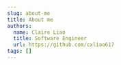 ```yaml
---
slug: about-me
title: About me
authors:
  name: Claire Liao
  title: Software Engineer
  url: https://github.com/cxliao617
tags: []
---
```



